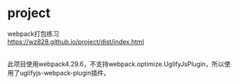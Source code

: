 # project
webpack打包练习<br/>
https://wz828.github.io/project/dist/index.html

<br/>
此项目使用webpack4.29.6，不支持webpack.optimize.UglifyJsPlugin，所以使用了uglifyjs-webpack-plugin插件。
